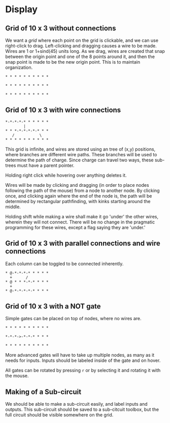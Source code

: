 Display
===


Grid of 10 x 3 without connections
---
We want a *grid* where each point on the grid is clickable, and we can use
right-click to drag.  Left-clicking and dragging causes a wire to be made.
Wires are 1 or 1+sind(45) units long.  As we drag, wires are created that snap
between the origin point and one of the 8 points around it, and then the snap
point is made to be the new origin point. This is to maintain organization.
```
* * * * * * * * * *

* * * * * * * * * *

* * * * * * * * * *
```

Grid of 10 x 3 with wire connections
---
```
*-*-*-*-* * * * * *
        |
* * *-*-*-*-*-* * *
   /           \
* * * * * * * * * *
```

This grid is infinite, and wires are stored using an tree of (x,y) positions,
where branches are different wire paths. These branches will be used to
determine the path of charge. Since charge can travel two ways, these sub-trees
must have a parent pointer.

Holding right click while hovering over anything deletes it.

Wires will be made by clicking and dragging (in order to place nodes following
the path of the mouse) from a node to another node. By clicking once,
and clicking again where the end of the node is, the path will be determined by
rectangular pathfinding, with kinks starting around the middle.

Holding shift while making a wire shall make it go 'under' the other wires,
wherein they will not connect. There will be no change in the pragmatic
programming for these wires, except a flag saying they are 'under.'

Grid of 10 x 3 with parallel connections and wire connections
---
Each column can be toggled to be connected inherently.
```
* @-*-*-*-* * * * *
  +      /
* @ * * *-*-* * * *
  +
* @-*-*-*-*-* * * *
```

Grid of 10 x 3 with a NOT gate
---
Simple gates can be placed on top of nodes, where no wires are.
```
* * * * * * * * * *

*-*-*->-*-*-* * * *

* * * * * * * * * *
```

More advanced gates will have to take up multiple nodes, as many as it needs
for inputs. Inputs should be labeled inside of the gate and on hover.

All gates can be rotated by pressing `r` or by selecting it and rotating it
with the mouse.

Making of a Sub-circuit
---
We should be able to make a sub-circuit easily, and label inputs and outputs.
This sub-circuit should be saved to a sub-citcuit toolbox, but the full circuit
should be visible somewhere on the grid.
